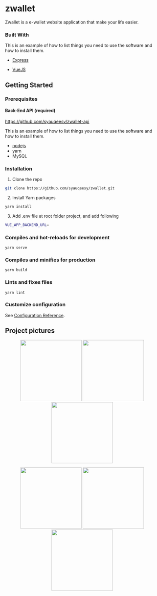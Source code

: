 # zwallet
Zwallet is a e-wallet website application that make your life easier.

### Built With
This is an example of how to list things you need to use the software and how to install them.

* [Express](https://expressjs.com/)

* [VueJS](https://vuejs.org/)

## Getting Started



### Prerequisites

#### Back-End API (required)
https://github.com/syauqeesy/zwallet-api

This is an example of how to list things you need to use the software and how to install them.

* [nodejs](https://nodejs.org/en/download/)
* yarn
* MySQL

### Installation

1. Clone the repo
```sh
git clone https://github.com/syauqeesy/zwallet.git
```
2. Install Yarn packages

```sh
yarn install
```

3. Add .env file at root folder project, and add following
```sh
VUE_APP_BACKEND_URL=
```

### Compiles and hot-reloads for development
```
yarn serve
```

### Compiles and minifies for production
```
yarn build
```

### Lints and fixes files
```
yarn lint
```
### Customize configuration
See [Configuration Reference](https://cli.vuejs.org/config/).

##  Project pictures
<p align='center'>
  <span>
    <image width="200" src='./screenshots/zwallet-1.png' />
    <image width="200" src='./screenshots/zwallet-2.png' />
    <image width="200" src='./screenshots/zwallet-3.png' />
<p align='center'>
  <span>
    <image width="200" src='./screenshots/zwallet-4.png' />
    <image width="200" src='./screenshots/zwallet-5.png' />
    <image width="200" src='./screenshots/zwallet-6.png' />


